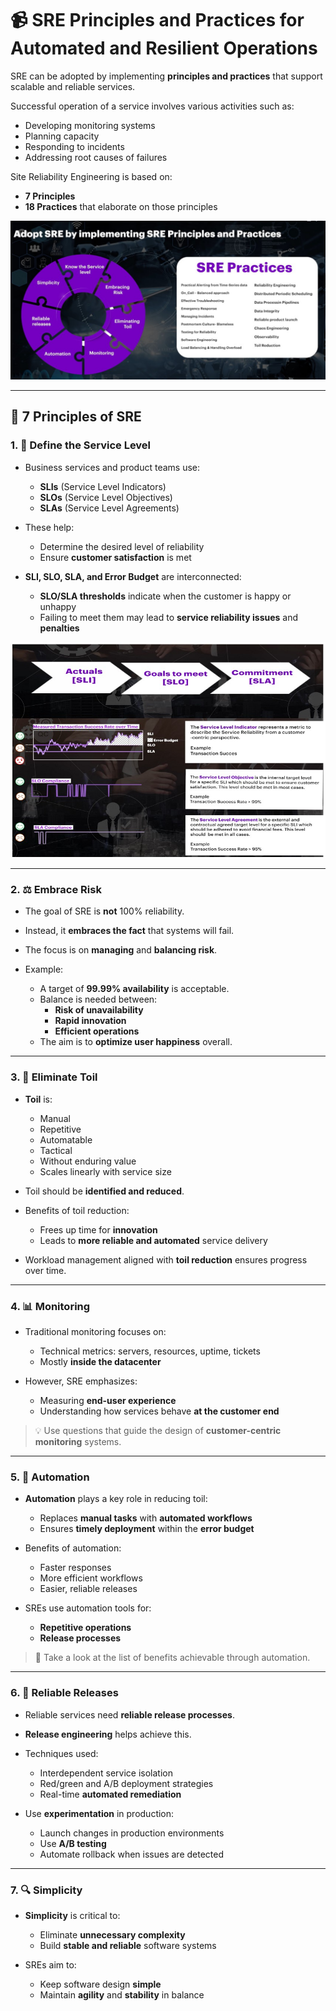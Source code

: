 # 📹 SRE Principles and Practices for Automated and Resilient Operations

SRE can be adopted by implementing **principles and practices** that support scalable and reliable services.

Successful operation of a service involves various activities such as:
- Developing monitoring systems
- Planning capacity
- Responding to incidents
- Addressing root causes of failures

Site Reliability Engineering is based on:
- **7 Principles**
- **18 Practices** that elaborate on those principles

![sre-principles-and-practices](https://github.com/srirymec/devops-sre-learning/blob/main/SRE/images/sre-principles-practices.jpg)

---

## 🧭 7 Principles of SRE

### 1. 🎯 Define the Service Level

- Business services and product teams use:
  - **SLIs** (Service Level Indicators)
  - **SLOs** (Service Level Objectives)
  - **SLAs** (Service Level Agreements)

- These help:
  - Determine the desired level of reliability
  - Ensure **customer satisfaction** is met

- **SLI, SLO, SLA, and Error Budget** are interconnected:
  - **SLO/SLA thresholds** indicate when the customer is happy or unhappy
  - Failing to meet them may lead to **service reliability issues** and **penalties**

![sre-service-levels](https://github.com/srirymec/devops-sre-learning/blob/main/SRE/images/sre-service-levels.jpg)

---

### 2. ⚖️ Embrace Risk

- The goal of SRE is **not** 100% reliability.
- Instead, it **embraces the fact** that systems will fail.
- The focus is on **managing** and **balancing risk**.

- Example:
  - A target of **99.99% availability** is acceptable.
  - Balance is needed between:
    - **Risk of unavailability**
    - **Rapid innovation**
    - **Efficient operations**
  - The aim is to **optimize user happiness** overall.

---

### 3. 🔁 Eliminate Toil

- **Toil** is:
  - Manual
  - Repetitive
  - Automatable
  - Tactical
  - Without enduring value
  - Scales linearly with service size

- Toil should be **identified and reduced**.

- Benefits of toil reduction:
  - Frees up time for **innovation**
  - Leads to **more reliable and automated** service delivery

- Workload management aligned with **toil reduction** ensures progress over time.

---

### 4. 📊 Monitoring

- Traditional monitoring focuses on:
  - Technical metrics: servers, resources, uptime, tickets
  - Mostly **inside the datacenter**

- However, SRE emphasizes:
  - Measuring **end-user experience**
  - Understanding how services behave **at the customer end**

> 💡 Use questions that guide the design of **customer-centric monitoring** systems.

---

### 5. 🤖 Automation

- **Automation** plays a key role in reducing toil:
  - Replaces **manual tasks** with **automated workflows**
  - Ensures **timely deployment** within the **error budget**

- Benefits of automation:
  - Faster responses
  - More efficient workflows
  - Easier, reliable releases

- SREs use automation tools for:
  - **Repetitive operations**
  - **Release processes**

> 📌 Take a look at the list of benefits achievable through automation.

---

### 6. 🚀 Reliable Releases

- Reliable services need **reliable release processes**.
- **Release engineering** helps achieve this.

- Techniques used:
  - Interdependent service isolation
  - Red/green and A/B deployment strategies
  - Real-time **automated remediation**

- Use **experimentation** in production:
  - Launch changes in production environments
  - Use **A/B testing**
  - Automate rollback when issues are detected

---

### 7. 🔍 Simplicity

- **Simplicity** is critical to:
  - Eliminate **unnecessary complexity**
  - Build **stable and reliable** software systems

- SREs aim to:
  - Keep software design **simple**
  - Maintain **agility** and **stability** in balance



